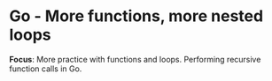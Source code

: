# Go - More functions, more nested loops

**Focus**: More practice with functions and loops. Performing recursive function calls in Go.